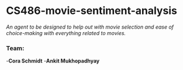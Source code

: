 # CS486-movie-sentiment-analysis
*An agent to be designed to help out with movie selection and ease of choice-making with everything related to movies.*

### Team:
-**Cora Schmidt**
-**Ankit Mukhopadhyay**